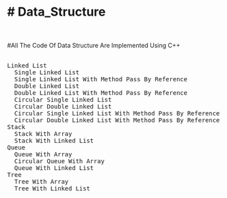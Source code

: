 <h1> # Data_Structure </h1> <br/>
<br/>
#All The Code Of Data Structure Are Implemented Using C++ <br/>
<br/>
<pre>
Linked List
  Single Linked List
  Single Linked List With Method Pass By Reference
  Double Linked List
  Double Linked List With Method Pass By Reference
  Circular Single Linked List
  Circular Double Linked List
  Circular Single Linked List With Method Pass By Reference
  Circular Double Linked List With Method Pass By Reference 
Stack
  Stack With Array
  Stack With Linked List
Queue
  Queue With Array
  Circular Queue With Array
  Queue With Linked List
Tree
  Tree With Array
  Tree With Linked List
</pre>

